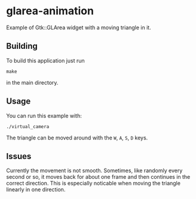 # glarea-animation
Example of Gtk::GLArea widget with a moving triangle in it.

## Building
To build this application just run
```
make
```
in the main directory.

## Usage
You can run this example with:
```
./virtual_camera
```
The triangle can be moved around with the `W`, `A`, `S`, `D` keys.

## Issues
Currently the movement is not smooth. Sometimes, like randomly every second or so, it moves back for about one frame and then continues in the correct direction. This is especially noticable when moving the triangle linearly in one direction.

